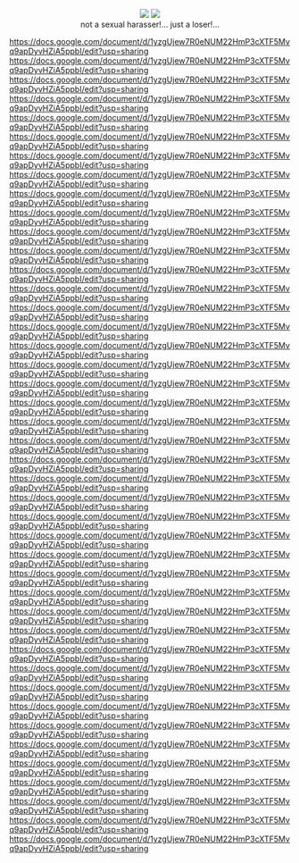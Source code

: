 <p align="center">
<img src="https://files.catbox.moe/qexppp.png"/> <img src="https://files.catbox.moe/x2eoi0.png"/> </br>
not a sexual harasser!... just a loser!...
</p>

https://docs.google.com/document/d/1yzgUjew7R0eNUM22HmP3cXTF5Mvq9apDyvHZiA5ppbI/edit?usp=sharing </br>
https://docs.google.com/document/d/1yzgUjew7R0eNUM22HmP3cXTF5Mvq9apDyvHZiA5ppbI/edit?usp=sharing </br> 
https://docs.google.com/document/d/1yzgUjew7R0eNUM22HmP3cXTF5Mvq9apDyvHZiA5ppbI/edit?usp=sharing </br> 
https://docs.google.com/document/d/1yzgUjew7R0eNUM22HmP3cXTF5Mvq9apDyvHZiA5ppbI/edit?usp=sharing </br> 
https://docs.google.com/document/d/1yzgUjew7R0eNUM22HmP3cXTF5Mvq9apDyvHZiA5ppbI/edit?usp=sharing </br> 
https://docs.google.com/document/d/1yzgUjew7R0eNUM22HmP3cXTF5Mvq9apDyvHZiA5ppbI/edit?usp=sharing </br> 
https://docs.google.com/document/d/1yzgUjew7R0eNUM22HmP3cXTF5Mvq9apDyvHZiA5ppbI/edit?usp=sharing </br> 
https://docs.google.com/document/d/1yzgUjew7R0eNUM22HmP3cXTF5Mvq9apDyvHZiA5ppbI/edit?usp=sharing </br> 
https://docs.google.com/document/d/1yzgUjew7R0eNUM22HmP3cXTF5Mvq9apDyvHZiA5ppbI/edit?usp=sharing </br> 
https://docs.google.com/document/d/1yzgUjew7R0eNUM22HmP3cXTF5Mvq9apDyvHZiA5ppbI/edit?usp=sharing </br> 
https://docs.google.com/document/d/1yzgUjew7R0eNUM22HmP3cXTF5Mvq9apDyvHZiA5ppbI/edit?usp=sharing </br> 
https://docs.google.com/document/d/1yzgUjew7R0eNUM22HmP3cXTF5Mvq9apDyvHZiA5ppbI/edit?usp=sharing </br> 
https://docs.google.com/document/d/1yzgUjew7R0eNUM22HmP3cXTF5Mvq9apDyvHZiA5ppbI/edit?usp=sharing </br> 
https://docs.google.com/document/d/1yzgUjew7R0eNUM22HmP3cXTF5Mvq9apDyvHZiA5ppbI/edit?usp=sharing </br> 
https://docs.google.com/document/d/1yzgUjew7R0eNUM22HmP3cXTF5Mvq9apDyvHZiA5ppbI/edit?usp=sharing </br> 
https://docs.google.com/document/d/1yzgUjew7R0eNUM22HmP3cXTF5Mvq9apDyvHZiA5ppbI/edit?usp=sharing </br> 
https://docs.google.com/document/d/1yzgUjew7R0eNUM22HmP3cXTF5Mvq9apDyvHZiA5ppbI/edit?usp=sharing </br> 
https://docs.google.com/document/d/1yzgUjew7R0eNUM22HmP3cXTF5Mvq9apDyvHZiA5ppbI/edit?usp=sharing </br> 
https://docs.google.com/document/d/1yzgUjew7R0eNUM22HmP3cXTF5Mvq9apDyvHZiA5ppbI/edit?usp=sharing </br> 
https://docs.google.com/document/d/1yzgUjew7R0eNUM22HmP3cXTF5Mvq9apDyvHZiA5ppbI/edit?usp=sharing </br> 
https://docs.google.com/document/d/1yzgUjew7R0eNUM22HmP3cXTF5Mvq9apDyvHZiA5ppbI/edit?usp=sharing </br> 
https://docs.google.com/document/d/1yzgUjew7R0eNUM22HmP3cXTF5Mvq9apDyvHZiA5ppbI/edit?usp=sharing </br> 
https://docs.google.com/document/d/1yzgUjew7R0eNUM22HmP3cXTF5Mvq9apDyvHZiA5ppbI/edit?usp=sharing </br> 
https://docs.google.com/document/d/1yzgUjew7R0eNUM22HmP3cXTF5Mvq9apDyvHZiA5ppbI/edit?usp=sharing </br> 
https://docs.google.com/document/d/1yzgUjew7R0eNUM22HmP3cXTF5Mvq9apDyvHZiA5ppbI/edit?usp=sharing </br> 
https://docs.google.com/document/d/1yzgUjew7R0eNUM22HmP3cXTF5Mvq9apDyvHZiA5ppbI/edit?usp=sharing </br> 
https://docs.google.com/document/d/1yzgUjew7R0eNUM22HmP3cXTF5Mvq9apDyvHZiA5ppbI/edit?usp=sharing </br> 
https://docs.google.com/document/d/1yzgUjew7R0eNUM22HmP3cXTF5Mvq9apDyvHZiA5ppbI/edit?usp=sharing </br> 
https://docs.google.com/document/d/1yzgUjew7R0eNUM22HmP3cXTF5Mvq9apDyvHZiA5ppbI/edit?usp=sharing </br> 
https://docs.google.com/document/d/1yzgUjew7R0eNUM22HmP3cXTF5Mvq9apDyvHZiA5ppbI/edit?usp=sharing </br> 
https://docs.google.com/document/d/1yzgUjew7R0eNUM22HmP3cXTF5Mvq9apDyvHZiA5ppbI/edit?usp=sharing </br> 
https://docs.google.com/document/d/1yzgUjew7R0eNUM22HmP3cXTF5Mvq9apDyvHZiA5ppbI/edit?usp=sharing </br> 
https://docs.google.com/document/d/1yzgUjew7R0eNUM22HmP3cXTF5Mvq9apDyvHZiA5ppbI/edit?usp=sharing </br> 
https://docs.google.com/document/d/1yzgUjew7R0eNUM22HmP3cXTF5Mvq9apDyvHZiA5ppbI/edit?usp=sharing </br> 
https://docs.google.com/document/d/1yzgUjew7R0eNUM22HmP3cXTF5Mvq9apDyvHZiA5ppbI/edit?usp=sharing </br> 
https://docs.google.com/document/d/1yzgUjew7R0eNUM22HmP3cXTF5Mvq9apDyvHZiA5ppbI/edit?usp=sharing </br> 
https://docs.google.com/document/d/1yzgUjew7R0eNUM22HmP3cXTF5Mvq9apDyvHZiA5ppbI/edit?usp=sharing </br> 
https://docs.google.com/document/d/1yzgUjew7R0eNUM22HmP3cXTF5Mvq9apDyvHZiA5ppbI/edit?usp=sharing </br> 
https://docs.google.com/document/d/1yzgUjew7R0eNUM22HmP3cXTF5Mvq9apDyvHZiA5ppbI/edit?usp=sharing </br> 
https://docs.google.com/document/d/1yzgUjew7R0eNUM22HmP3cXTF5Mvq9apDyvHZiA5ppbI/edit?usp=sharing </br> 
https://docs.google.com/document/d/1yzgUjew7R0eNUM22HmP3cXTF5Mvq9apDyvHZiA5ppbI/edit?usp=sharing </br> 
https://docs.google.com/document/d/1yzgUjew7R0eNUM22HmP3cXTF5Mvq9apDyvHZiA5ppbI/edit?usp=sharing </br> 
https://docs.google.com/document/d/1yzgUjew7R0eNUM22HmP3cXTF5Mvq9apDyvHZiA5ppbI/edit?usp=sharing </br> 
